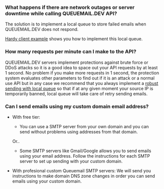 ### What happens if there are network outages or server downtime while calling QUEUEMAIL.DEV API?

The solution is to implement a local queue to store failed emails when QUEUEMAIL.DEV does not respond.

[Hardy client example](examples-hardyservice.md) shows you how to implement this local queue.

### How many requests per minute can I make to the API?

QUEUEMAIL.DEV servers implement protections against brute force or DDoS attacks so it is a good idea to space out your API requests by at least 1 second. No problem if you make more requests in 1 second, the protection system evaluates other parameters to find out if it is an attack or a normal use API but in any case we recommend that you always implement a [robust sending with local queue](examples-hardyservice.md) so that if at any given moment your source IP is temporarily banned, local queue will take care of retry sending emails.

### Can I send emails using my custom domain email address?

* With free tier: 
    - You can use a SMTP server from your own domain and you can send without problems using addresses from that domain.

    Or..

    - Some SMTP servers like Gmail/Google allows you to send emails using your email address. Follow the instructions for each SMTP server to set up sending with your custom domain.

* With profesional custom Queuemail SMTP servers: We will send you instructions to make domain DNS zone changes in order you can send emails using your custom domain.

